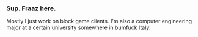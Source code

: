 ### Sup. Fraaz here.
Mostly I just work on block game clients. I'm also a computer engineering major at a certain university somewhere in bumfuck Italy.
